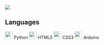 ![](https://media.giphy.com/media/NaJBTlPINYNcFmPLrP/giphy.gif)

## Languages
<img src="https://cdn.jsdelivr.net/gh/devicons/devicon/icons/python/python-original.svg" width="25"/> Python 
<img src="https://cdn.jsdelivr.net/gh/devicons/devicon/icons/html5/html5-original.svg" width="25"/> HTML5 
<img src="https://cdn.jsdelivr.net/gh/devicons/devicon/icons/css3/css3-original.svg" width="25"/> CSS3
<img src="https://cdn.jsdelivr.net/gh/devicons/devicon/icons/arduino/arduino-original.svg" width="25"/> Arduino

<!--
**User7558/User7558** is a ✨ _special_ ✨ repository because its `README.md` (this file) appears on your GitHub profile.

Here are some ideas to get you started:

- 🔭 I’m currently working on ...
- 🌱 I’m currently learning ...
- 👯 I’m looking to collaborate on ...
- 🤔 I’m looking for help with ...
- 💬 Ask me about ...
- 📫 How to reach me: ...
- 😄 Pronouns: ...
- ⚡ Fun fact: ...
-->
